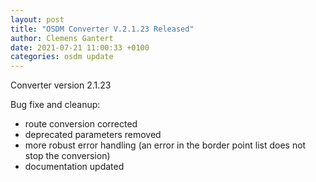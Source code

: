```yaml
---
layout: post
title: "OSDM Converter V.2.1.23 Released"
author: Clemens Gantert
date: 2021-07-21 11:00:33 +0100
categories: osdm update
---
```


Converter version 2.1.23

Bug fixe and cleanup:

 - route conversion corrected
 - deprecated parameters removed
 - more robust error handling (an error in the border point list does not stop the conversion)
 - documentation updated
